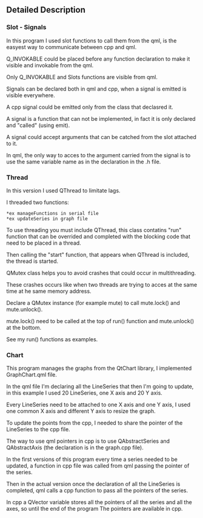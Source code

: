 ## Detailed Description

### Slot - Signals

In this program I used slot functions to call them from the qml, is the easyest way to communicate between cpp and qml.

Q_INVOKABLE could be placed before any function declaration to make it visible and invokable from the qml.

Only Q_INVOKABLE and Slots functions are visible from qml.

Signals can be declared both in qml and cpp, when a signal is emitted is visible everywhere.

A cpp signal could be emitted only from the class that declasred it.

A signal is a function that can not be implemented, in fact it is only declared and "called" (using emit).

A signal could accept arguments that can be catched from the slot attached to it.

In qml, the only way to acces to the argument carried from the signal is to use the same variable name as in the declaration in the .h file.


### Thread

In this version I used QThread to limitate lags.

I threaded two functions: 

    *ex manageFunctions in serial file
    *ex updateSeries in graph file

To use threading you must include QThread, this class contatins "run" function that can be overrided and completed with the blocking code that need to be placed in a thread.

Then calling the "start" function, that appears when QThread is included, the thread is started.

QMutex class helps you to avoid crashes that could occur in multithreading.

These crashes occurs like when two threads are trying to acces at the same time at he same memory address.

Declare a QMutex instance (for example mute) to call mute.lock() and mute.unlock().

mute.lock() need to be called at the top of run() function and mute.unlock() at the bottom.

See my run() functions as examples.


### Chart

This program manages the graphs from the QtChart library, I implemented GraphChart.qml file.

In the qml file I'm declaring all the LineSeries that then I'm going to update, in this example I used 20 LineSeries, one X axis and 20 Y axis.


Every LineSeries need to be attached to one X axis and one Y axis, I used one common X axis and different Y axis to resize the graph.

To update the points from the cpp, I needed to share the pointer of the LineSeries to the cpp file.

The way to use qml pointers in cpp is to use QAbstractSeries and QAbstractAxis (the declaration is in the graph.cpp file).

In the first versions of this program every time a series needed to be updated, a function in cpp file was called from qml passing the pointer of the series.

Then in the actual version once the declaration of all the LineSeries is completed, qml calls a cpp function to pass all the pointers of the series.

In cpp a QVector variable stores all the pointers of all the series and all the axes, so until the end of the program The pointers are available in cpp.





